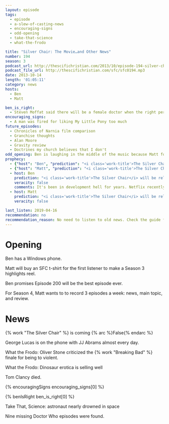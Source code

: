 ```yaml
---
layout: episode
tags:
  - episode
  - a-slew-of-casting-news
  - encouraging-signs
  - odd-opening
  - take-that-science
  - what-the-frodo

title: "Silver Chair: The Movie…and Other News"
number: 194
season: 3
podcast_url: http://thescifichristian.com/2013/10/episode-194-silver-chair-the-movie-and-other-news/
podcast_file_url: http://thescifichristian.com/sfc/sfc0194.mp3
date: 2013-10-14
length: '01:05:11'
category: news
hosts:
  - Ben
  - Matt

ben_is_right:
  - Steven Moffat said there will be a female doctor when the right person comes along, not just for the sake of political correctness.
encouraging_signs:
  - A man was fired for liking My Little Pony too much
future_episodes:
  - Chronicles of Narnia film comparison
  - Granchise thoughts
  - Alan Moore
  - Gravity review
  - Doctrines my church believes that I don't
odd_opening: Ben is laughing in the middle of the music because Matt forgot to start recording. 
prophecy:
  - {"host": "Ben", "prediction": "<i class='work-title'>The Silver Chair</i> will be released in 2016", "veracity": false, "comments": "It's been in development hell for years. Netflix recently bought the rights to all seven books, so that's probably when we'll see this adaptation."}
  - {"host": "Matt", "prediction": "<i class='work-title'>The Silver Chair</i> will be released in 2016", "veracity": false, "comments": ""}
  - host: Ben
    prediction: "<i class='work-title'>The Silver Chair</i> will be released in 2016"
    veracity: false
    comments: It's been in development hell for years. Netflix recently bought the rights to all seven books, so that's probably when we'll see this adaptation.
  - host: Matt
    prediction: "<i class='work-title'>The Silver Chair</i> will be released in 2016"
    veracity: false

last_listen: 2019-04-16
recommendation: no
recommendation_reason: No need to listen to old news. Check the guide for what's interesting in hindsight.
---
```

# Opening
Ben has a Windows phone.

Matt will buy an SFC t-shirt for the first listener to make a Season 3 highlights reel.

Ben promises Episode 200 will be the best episode ever.

For Season 4, Matt wants to to record 3 episodes a week: news, main topic, and review. 



# News
{% work "The Silver Chair" %} is coming {% arc %}False{% endarc %}

George Lucas is on the phone with JJ Abrams almost every day. 

What the Frodo: Oliver Stone criticized the {% work "Breaking Bad" %} finale for being to violent. 

What the Frodo: Dinosaur erotica is selling well

Tom Clancy died.

{% encouragingSigns encouraging_signs[0] %}

{% benIsRight ben_is_right[0] %}

Take That, Science: astronaut nearly drowned in space

Nine missing Doctor Who episodes were found.